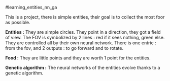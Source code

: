 #learning_entities_nn_ga

This is a project, there is simple entities, their goal is to collect the most foor as possible.

**Entities :**
They are simple circles. They point in a direction, they got a field of view. The FOV is symbolized by 2 lines : red if it sees nothing, green else.
They are controlled all by their own neural network. There is one entrie : from the fov, and 2 outputs : to go forward and to rotate.

**Food :** 
They are little points and they are worth 1 point for the entities.

**Genetic algorithm :**
The neural networks of the entities evolve thanks to a genetic algorithm. 
